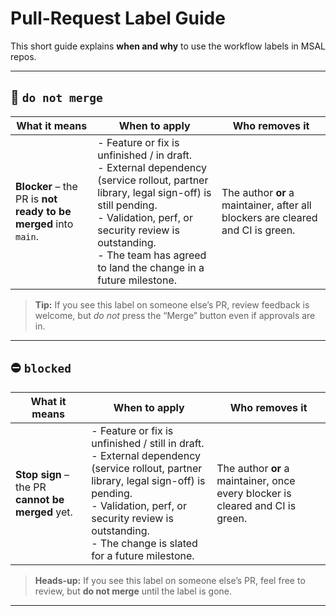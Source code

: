 # Pull-Request Label Guide

This short guide explains **when and why** to use the  workflow labels in MSAL repos.

---

## 🚫 `do not merge`

| What it means | When to apply | Who removes it |
|---------------|---------------|----------------|
| **Blocker** – the PR is **not ready to be merged** into `main`. | - Feature or fix is unfinished / in draft. <br>- External dependency (service rollout, partner library, legal sign-off) is still pending. <br>- Validation, perf, or security review is outstanding. <br>- The team has agreed to land the change in a future milestone. | The author **or** a maintainer, after all blockers are cleared and CI is green. |

> **Tip:** If you see this label on someone else’s PR, review feedback is welcome, but _do not_ press the “Merge” button even if approvals are in.

---

## ⛔ `blocked`

| What it means | When to apply | Who removes it |
|---------------|---------------|----------------|
| **Stop sign** – the PR **cannot be merged** yet. | - Feature or fix is unfinished / still in draft. <br>- External dependency (service rollout, partner library, legal sign-off) is pending. <br>- Validation, perf, or security review is outstanding. <br>- The change is slated for a future milestone. | The author **or** a maintainer, once every blocker is cleared and CI is green. |

> **Heads-up:** If you see this label on someone else’s PR, feel free to review, but **do not merge** until the label is gone.

---
